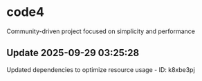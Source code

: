 # code4
Community-driven project focused on simplicity and performance

## Update 2025-09-29 03:25:28
Updated dependencies to optimize resource usage - ID: k8xbe3pj


